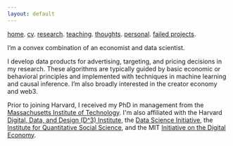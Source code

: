 ```yaml
---
layout: default
---
```


[home](./). [cv](./assets/files/CV.pdf). [research](./research.md). [teaching](./teaching.md). [thoughts](./thought.md). [personal](./hobby.md). [failed projects](./failed.md).

I’m a convex combination of an economist and data scientist. 

I develop data products for advertising, targeting, and pricing decisions in my research. These algorithms are typically guided by basic economic or behavioral principles and implemented with techniques in machine learning and causal inference. I’m also broadly interested in the creator economy and web3.

Prior to joining Harvard, I received my PhD in management from the <a href="http://www.mit.edu">Massachusetts Institute of Technology</a>. I'm also affiliated with the Harvard [Digital, Data, and Design (D^3) Institute](https://d3.harvard.edu/), the [Data Science Initiative](https://datascience.harvard.edu/), the [Institute for Quantitative Social Science](https://www.iq.harvard.edu/), and the MIT [Initiative on the Digital Economy](http://ide.mit.edu).

<!--
and the [American Statistical Association](https://www.amstat.org/).
[Behavioral Research Lab](https://brl.mit.edu),
Before joining Harvard Business School, 
, [Social Analytics Lab](https://www.sinanaral.io/research/lab). 
The weight varies between 0 and 1 depending on the problem. 
I was fortunate to be supervised by [Juanjuan Zhang](https://mitsloan.mit.edu/faculty/directory/juanjuan-zhang), [Sinan Aral](https://mitsloan.mit.edu/faculty/directory/sinan-kayhan-aral) (co-chairs), and [Dean Eckles](https://mitsloan.mit.edu/faculty/directory/dean-eckles). 
My current research combines tools in econometrics, machine learning and leverages unstructured data (e.g., video, text, map and network) to optimize marketing decisions and answer questions of general interest in social sciences. I’m also interested in understanding consumer behaviors through the lens of basic psychological and neurological principles.
I have two lines of research on learning to design and deliver interventions. On the design side, I work on content strategy in creator economy. On the delivery side, I work on targeting policies. 
One stream of my current work focuses on combining machine learning and adaptive experimentation to personalize marketing interventions. Another one centers on extracting insights from unstructured data such as video (images, audios and text), map and network in observational studies. I'm also interested in understanding consumer behaviors through the lens of basic economic and psychological principles. 
(e.g., video, text, map and network)
understanding consumer behaviors more broadly and how they interact with these algorithmic products. My recent work studies topics in 
My current research focuses on optimizing managerial decisions such as advertising, pricing and targeting by developing algorithmic products that turn big unstructured data into actionable insights. 
supervised by [Juanjuan Zhang](https://mitsloan.mit.edu/faculty/directory/juanjuan-zhang), [Sinan Aral](https://mitsloan.mit.edu/faculty/directory/sinan-kayhan-aral) (co-chairs), [Dean Eckles](https://mitsloan.mit.edu/faculty/directory/dean-eckles), and [Vishal Singh](http://people.stern.nyu.edu/vsingh/index.html) (NYU Stern).
Prior to MIT, I studied economics, management, and statistics at the University of International Business and Economics and New York University. I've also worked in consulting as a business analyst after college.
-->
<!--
![Octocat](https://github.githubassets.com/images/icons/emoji/octocat.png)
and [Paramveer Dhillon](https://www.si.umich.edu/people/paramveer-dhillon) (University of Michigan School of Information).
Prior to MIT, I studied economics, management, and statistics at the University of International Business and Economics and New York University. I've also worked in consulting as a business analyst.
-->
